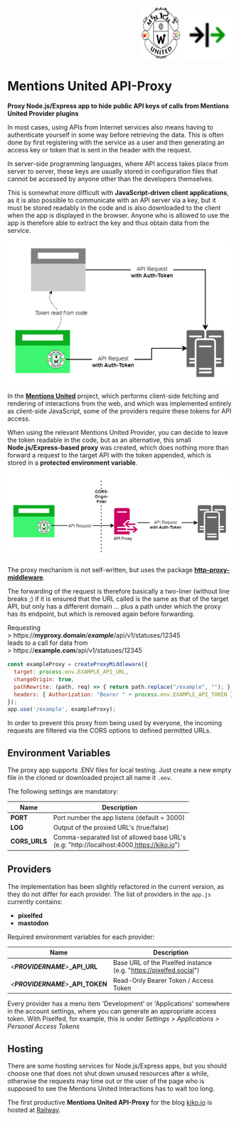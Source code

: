 <p align="right" style="margin-bottom:0">
  <img src="_attachments/mentions-united.svg" width="90" height="120">
  <img src="_attachments/proxy.svg" width="110" height="112">
</p>

# Mentions United API-Proxy

**Proxy Node.js/Express app to hide public API keys of calls from Mentions United Provider plugins**

In most cases, using APIs from Internet services also means having to authenticate yourself in some way before retrieving the data. This is often done by first registering with the service as a user and then generating an access key or token that is sent in the header with the request.

In server-side programming languages, where API access takes place from server to server, these keys are usually stored in configuration files that cannot be accessed by anyone other than the developers themselves.

This is somewhat more difficult with **JavaScript-driven client applications**, as it is also possible to communicate with an API server via a key, but it must be stored readably in the code and is also downloaded to the client when the app is displayed in the browser. Anyone who is allowed to use the app is therefore able to extract the key and thus obtain data from the service.

![Token Access](_attachments/Token-vs-Proxy-Token.png)

In the [**Mentions United**](https://github.com/kristofzerbe/Mentions-United) project, which performs client-side fetching and rendering of interactions from the web, and which was implemented entirely as client-side JavaScript, some of the providers require these tokens for API access.

When using the relevant Mentions United Provider, you can decide to leave the token readable in the code, but as an alternative, this small **Node.js/Express-based proxy** was created, which does nothing more than forward a request to the target API with the token appended, which is stored in a **protected environment variable**.

![Proxy Access](_attachments/Token-vs-Proxy-Proxy.png)

The proxy mechanism is not self-written, but uses the package [**http-proxy-middleware**](https://www.npmjs.com/package/http-proxy-middleware).

The forwarding of the request is therefore basically a two-liner (without line breaks ;) if it is ensured that the URL called is the same as that of the  target API, but only has a different domain ... plus a path under which the proxy has its endpoint, but which is removed again before forwarding.

Requesting  
\> https://**myproxy.domain**/***example***/api/v1/statuses/12345  
leads to a call for data from  
\> https://**example.com**/api/v1/statuses/12345  

```js
const exampleProxy = createProxyMiddleware({
  target: process.env.EXAMPLE_API_URL,
  changeOrigin: true,
  pathRewrite: (path, req) => { return path.replace("/example", ""); },
  headers: { Authorization: "Bearer " + process.env.EXAMPLE_API_TOKEN }
});
app.use('/example', exampleProxy);
```

In order to prevent this proxy from being used by everyone, the incoming requests are filtered via the CORS options to defined permitted URLs.

## Environment Variables

The proxy app supports .ENV files for local testing. Just create a new empty file in the cloned or downloaded project all name it ``.env``. 

The following settings are mandatory:

| Name  | Description |
| --- | --- |
| **PORT** | Port number the app listens (default = 3000) |
| **LOG** | Output of the proxied URL's (true/false) |
| **CORS_URLS** | Comma-separated list of allowed base URL's<br>(e.g: "http://localhost:4000,https://kiko.io") |

## Providers

The implementation has been slightly refactored in the current version, as they do not differ for each provider. The list of providers in the ``app.js`` currently contains:

- **pixelfed**
- **mastodon**

Required environment variables for each provider:

| Name  | Description |
| --- | --- |
| *&lt;**PROVIDERNAME**&gt;***_API_URL** | Base URL of the Pixelfed instance<br>(e.g. "https://pixelfed.social") |
| *&lt;**PROVIDERNAME**&gt;***_API_TOKEN** | Read-Only Bearer Token / Access Token |

Every provider has a menu item 'Development' or 'Applications' somewhere in the account settings, where you can generate an appropriate access token. With Pixelfed, for example, this is under *Settings > Applications > Personal Access Tokens*

## Hosting

There are some hosting services for Node.js/Express apps, but you should choose one that does not shut down unused resources after a while, otherwise the requests may time out or the user of the page who is supposed to see the Mentions United Interactions has to wait too long.

The first productive **Mentions United API-Proxy** for the blog [kiko.io](https://kiko.io) is hosted at [Railway](https://railway.app).
